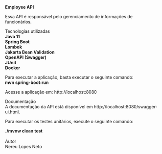 <b>Employee API</b><br>

Essa API é responsável pelo gerenciamento de informações de funcionários.

Tecnologias utilizadas<br>
<b>Java 11<br>
Spring Boot<br>
Lombok<br>
Jakarta Bean Validation<br>
OpenAPI (Swagger)<br>
JUnit<br>
Docker<br></b>

Para executar a aplicação, basta executar o seguinte comando: <br>
<b>mvn spring-boot:run</b>

Acesse a aplicação em: http://localhost:8080

Documentação<br>
A documentação da API está disponível em http://localhost:8080/swagger-ui.html.

Para executar os testes unitários, execute o seguinte comando:

<b>./mvnw clean test</b><br><br>
Autor<br>
Nereu Lopes Neto